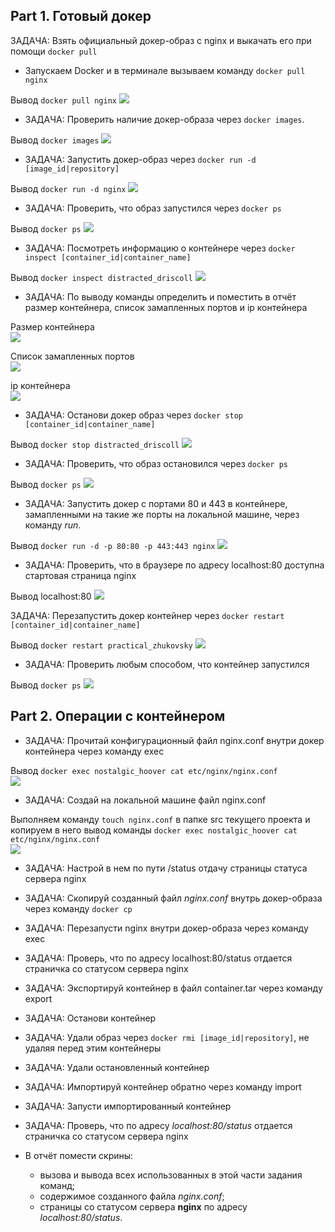 ## Part 1. Готовый докер

ЗАДАЧА: Взять официальный докер-образ с nginx и выкачать его при помощи `docker pull`

- Запускаем Docker и в терминале вызываем команду `docker pull nginx`

Вывод `docker pull nginx`
![](./screenshots/1.1.png)

- ЗАДАЧА: Проверить наличие докер-образа через `docker images`.

Вывод `docker images`
![](./screenshots/1.2.png)

- ЗАДАЧА: Запустить докер-образ через `docker run -d [image_id|repository]`

Вывод `docker run -d nginx`
![](./screenshots/1.3.png)

- ЗАДАЧА: Проверить, что образ запустился через `docker ps`

Вывод `docker ps`
![](./screenshots/1.4.png)

- ЗАДАЧА: Посмотреть информацию о контейнере через `docker inspect [container_id|container_name]`

Вывод `docker inspect distracted_driscoll`
![](./screenshots/1.5.png)

- ЗАДАЧА: По выводу команды определить и поместить в отчёт размер контейнера, список замапленных портов и ip контейнера

Размер контейнера\
![](./screenshots/1.6.png)

Список замапленных портов\
![](./screenshots/1.7.png)

ip контейнера\
![](./screenshots/1.8.png)

- ЗАДАЧА: Останови докер образ через `docker stop [container_id|container_name]`

Вывод `docker stop distracted_driscoll`
![](./screenshots/1.9.png)

- ЗАДАЧА: Проверить, что образ остановился через `docker ps`

Вывод `docker ps`
![](./screenshots/1.10.png)


- ЗАДАЧА: Запустить докер с портами 80 и 443 в контейнере, замапленными на такие же порты на локальной машине, через команду *run*.

Вывод `docker run -d -p 80:80 -p 443:443 nginx`
![](./screenshots/1.11.png)

- ЗАДАЧА: Проверить, что в браузере по адресу localhost:80 доступна стартовая страница nginx

Вывод localhost:80
![](./screenshots/1.12.png)

ЗАДАЧА: Перезапустить докер контейнер через `docker restart [container_id|container_name]`

Вывод `docker restart practical_zhukovsky`
![](./screenshots/1.13.png)

- ЗАДАЧА: Проверить любым способом, что контейнер запустился

Вывод `docker ps`
![](./screenshots/1.14.png)

## Part 2. Операции с контейнером

- ЗАДАЧА: Прочитай конфигурационный файл nginx.conf внутри докер контейнера через команду exec

Вывод `docker exec nostalgic_hoover cat etc/nginx/nginx.conf`\
![](./screenshots/2.1.png)

- ЗАДАЧА: Создай на локальной машине файл nginx.conf

Выполняем команду `touch nginx.conf` в папке src текущего проекта и копируем в него вывод команды `docker exec nostalgic_hoover cat etc/nginx/nginx.conf`\
![](./screenshots/2.2.png)

- ЗАДАЧА: Настрой в нем по пути /status отдачу страницы статуса сервера nginx



- ЗАДАЧА: Скопируй созданный файл *nginx.conf* внутрь докер-образа через команду `docker cp`



- ЗАДАЧА: Перезапусти nginx внутри докер-образа через команду exec



- ЗАДАЧА: Проверь, что по адресу localhost:80/status отдается страничка со статусом сервера nginx



- ЗАДАЧА: Экспортируй контейнер в файл container.tar через команду export



- ЗАДАЧА: Останови контейнер



- ЗАДАЧА: Удали образ через `docker rmi [image_id|repository]`, не удаляя перед этим контейнеры



- ЗАДАЧА: Удали остановленный контейнер



- ЗАДАЧА: Импортируй контейнер обратно через команду import



- ЗАДАЧА: Запусти импортированный контейнер



- ЗАДАЧА: Проверь, что по адресу *localhost:80/status* отдается страничка со статусом сервера nginx




- В отчёт помести скрины:
  - вызова и вывода всех использованных в этой части задания команд;
  - содержимое созданного файла *nginx.conf*;
  - страницы со статусом сервера **nginx** по адресу *localhost:80/status*.